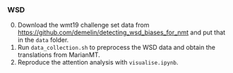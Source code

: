 ### WSD

0. Download the wmt19 challenge set data from https://github.com/demelin/detecting_wsd_biases_for_nmt and put that in the `data` folder.
1. Run `data_collection.sh` to preprocess the WSD data and obtain the translations from MarianMT.
2. Reproduce the attention analysis with `visualise.ipynb`.
